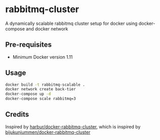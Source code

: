 # rabbitmq-cluster
A dynamically scalable rabbitmq cluster setup for docker using docker-compose and docker network

## Pre-requisites
- Minimum Docker version 1.11

## Usage
```sh
docker build -t rabbitmq-scalable .
docker network create back-tier
docker-compose up -d
docker-compose scale rabbitmq=3
```

## Credits
Inspired by [harbur/docker-rabbitmq-cluster](https://github.com/harbur/docker-rabbitmq-cluster), 
  which is inspired by [bijukunjummen/docker-rabbitmq-cluster](https://github.com/bijukunjummen/docker-rabbitmq-cluster)